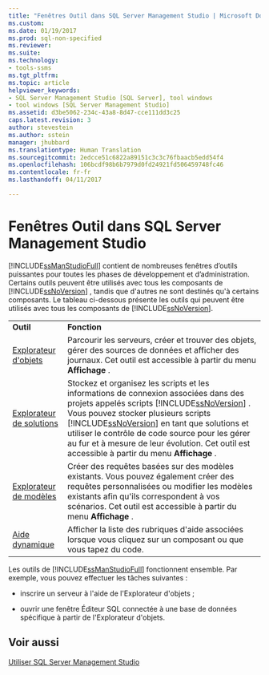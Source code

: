```yaml
---
title: "Fenêtres Outil dans SQL Server Management Studio | Microsoft Docs"
ms.custom: 
ms.date: 01/19/2017
ms.prod: sql-non-specified
ms.reviewer: 
ms.suite: 
ms.technology:
- tools-ssms
ms.tgt_pltfrm: 
ms.topic: article
helpviewer_keywords:
- SQL Server Management Studio [SQL Server], tool windows
- tool windows [SQL Server Management Studio]
ms.assetid: d3be5062-234c-43a8-8d47-cce111dd3c25
caps.latest.revision: 3
author: stevestein
ms.author: sstein
manager: jhubbard
ms.translationtype: Human Translation
ms.sourcegitcommit: 2edcce51c6822a89151c3c3c76fbaacb5edd54f4
ms.openlocfilehash: 106bcdf98b6b7979d0fd24921fd506459748fc46
ms.contentlocale: fr-fr
ms.lasthandoff: 04/11/2017

---
```

# <a name="tool-windows-in-sql-server-management-studio"></a>Fenêtres Outil dans SQL Server Management Studio
[!INCLUDE[ssManStudioFull](../includes/ssmanstudiofull_md.md)] contient de nombreuses fenêtres d’outils puissantes pour toutes les phases de développement et d’administration. Certains outils peuvent être utilisés avec tous les composants de [!INCLUDE[ssNoVersion](../includes/ssnoversion_md.md)] , tandis que d'autres ne sont destinés qu'à certains composants. Le tableau ci-dessous présente les outils qui peuvent être utilisés avec tous les composants de [!INCLUDE[ssNoVersion](../includes/ssnoversion_md.md)].  
  
|||  
|-|-|  
|**Outil**|**Fonction**|  
|[Explorateur d'objets](../ssms/object/object-explorer.md)|Parcourir les serveurs, créer et trouver des objets, gérer des sources de données et afficher des journaux. Cet outil est accessible à partir du menu **Affichage** .|  
|[Explorateur de solutions](../ssms/solution/solution-explorer.md)|Stockez et organisez les scripts et les informations de connexion associées dans des projets appelés scripts [!INCLUDE[ssNoVersion](../includes/ssnoversion_md.md)] . Vous pouvez stocker plusieurs scripts [!INCLUDE[ssNoVersion](../includes/ssnoversion_md.md)] en tant que solutions et utiliser le contrôle de code source pour les gérer au fur et à mesure de leur évolution. Cet outil est accessible à partir du menu **Affichage** .|  
|[Explorateur de modèles](../ssms/template/template-explorer.md)|Créer des requêtes basées sur des modèles existants. Vous pouvez également créer des requêtes personnalisées ou modifier les modèles existants afin qu'ils correspondent à vos scénarios. Cet outil est accessible à partir du menu **Affichage** .|  
|[Aide dynamique](../ssms/user-assistance-in-sql-server-management-studio.md)|Afficher la liste des rubriques d'aide associées lorsque vous cliquez sur un composant ou que vous tapez du code.|  
  
Les outils de [!INCLUDE[ssManStudioFull](../includes/ssmanstudiofull_md.md)] fonctionnent ensemble. Par exemple, vous pouvez effectuer les tâches suivantes :  
  
-   inscrire un serveur à l'aide de l'Explorateur d'objets ;  
  
-   ouvrir une fenêtre Éditeur SQL connectée à une base de données spécifique à partir de l'Explorateur d'objets.  
  
## <a name="see-also"></a>Voir aussi  
[Utiliser SQL Server Management Studio](../ssms/use-sql-server-management-studio.md)  
  

